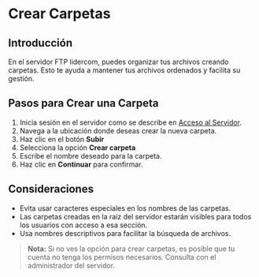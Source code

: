 # Crear Carpetas

## Introducción
En el servidor FTP lidercom, puedes organizar tus archivos creando carpetas. Esto te ayuda a mantener tus archivos ordenados y facilita su gestión.

## Pasos para Crear una Carpeta
1. Inicia sesión en el servidor como se describe en [Acceso al Servidor](../accessing_server/index.md).
2. Navega a la ubicación donde deseas crear la nueva carpeta.
3. Haz clic en el botón **Subir**
4. Selecciona la opción **Crear carpeta**
5. Escribe el nombre deseado para la carpeta.
6. Haz clic en **Continuar** para confirmar.

## Consideraciones
- Evita usar caracteres especiales en los nombres de las carpetas.
- Las carpetas creadas en la raíz del servidor estarán visibles para todos los usuarios con acceso a esa sección.
- Usa nombres descriptivos para facilitar la búsqueda de archivos.

> **Nota:** Si no ves la opción para crear carpetas, es posible que tu cuenta no tenga los permisos necesarios. Consulta con el administrador del servidor.
